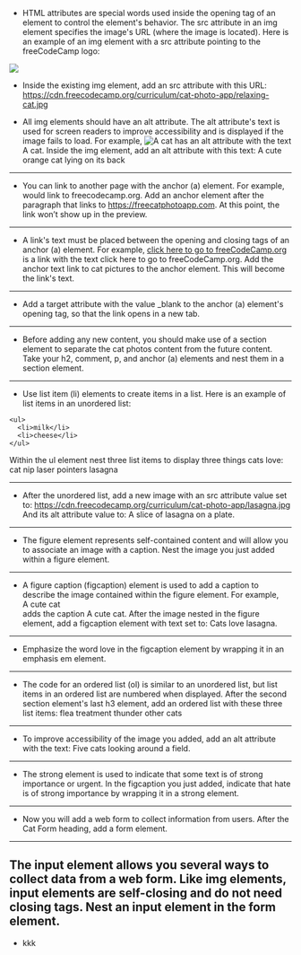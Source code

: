 - HTML attributes are special words used inside the opening tag of an element to control the element's behavior. The src attribute in an img element specifies the image's URL (where the image is located).
Here is an example of an img element with a src attribute pointing to the freeCodeCamp logo:
<img src="https://cdn.freecodecamp.org/platform/universal/fcc_secondary.svg">

- Inside the existing img element, add an src attribute with this URL:
https://cdn.freecodecamp.org/curriculum/cat-photo-app/relaxing-cat.jpg

- All img elements should have an alt attribute. The alt attribute's text is used for screen readers to improve accessibility and is displayed if the image fails to load. For example, <img src="cat.jpg" alt="A cat"> has an alt attribute with the text A cat.
Inside the img element, add an alt attribute with this text:
A cute orange cat lying on its back
- - -
- You can link to another page with the anchor (a) element. For example, <a href='https://freecodecamp.org'></a> would link to freecodecamp.org.
Add an anchor element after the paragraph that links to https://freecatphotoapp.com. At this point, the link won’t show up in the preview.
- - -
- A link's text must be placed between the opening and closing tags of an anchor (a) element. For example, <a href="https://www.freecodecamp.org">click here to go to freeCodeCamp.org</a> is a link with the text click here to go to freeCodeCamp.org.
Add the anchor text link to cat pictures to the anchor element. This will become the link's text.
- - -
- Add a target attribute with the value _blank to the anchor (a) element's opening tag, so that the link opens in a new tab.
- - -
- Before adding any new content, you should make use of a section element to separate the cat photos content from the future content.
Take your h2, comment, p, and anchor (a) elements and nest them in a section element.
- - -
- Use list item (li) elements to create items in a list. Here is an example of list items in an unordered list:
```
<ul>
  <li>milk</li>
  <li>cheese</li>
</ul>
```
Within the ul element nest three list items to display three things cats love:
cat nip laser pointers lasagna
- - -
- After the unordered list, add a new image with an src attribute value set to: https://cdn.freecodecamp.org/curriculum/cat-photo-app/lasagna.jpg
And its alt attribute value to: A slice of lasagna on a plate.
- - -
- The figure element represents self-contained content and will allow you to associate an image with a caption.
Nest the image you just added within a figure element.
- - -
- A figure caption (figcaption) element is used to add a caption to describe the image contained within the figure element. For example, <figcaption>A cute cat</figcaption> adds the caption A cute cat.
After the image nested in the figure element, add a figcaption element with text set to: Cats love lasagna.
- - -
- Emphasize the word love in the figcaption element by wrapping it in an emphasis em element.
- - -
- The code for an ordered list (ol) is similar to an unordered list, but list items in an ordered list are numbered when displayed.
After the second section element's last h3 element, add an ordered list with these three list items: flea treatment thunder other cats
- - -
- To improve accessibility of the image you added, add an alt attribute with the text:
Five cats looking around a field.
- - -
- The strong element is used to indicate that some text is of strong importance or urgent.
In the figcaption you just added, indicate that hate is of strong importance by wrapping it in a strong element.
- - -
- Now you will add a web form to collect information from users.
After the Cat Form heading, add a form element.
- - -
The input element allows you several ways to collect data from a web form. Like img elements, input elements are self-closing and do not need closing tags.
Nest an input element in the form element.
- 
- kkk
